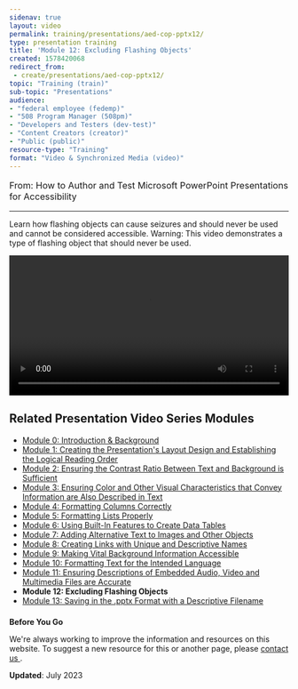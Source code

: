 ```yaml
---
sidenav: true
layout: video
permalink: training/presentations/aed-cop-pptx12/
type: presentation training
title: 'Module 12: Excluding Flashing Objects'
created: 1578420068
redirect_from:
 - create/presentations/aed-cop-pptx12/
topic: "Training (train)"
sub-topic: "Presentations"
audience:
- "federal employee (fedemp)"
- "508 Program Manager (508pm)"
- "Developers and Testers (dev-test)"
- "Content Creators (creator)"
- "Public (public)"
resource-type: "Training"
format: "Video & Synchronized Media (video)"
---
```


[comment]: <> (# Module 12: Excluding Flashing Objects)

<p style="font-size:115%">
  From: How to Author and Test Microsoft PowerPoint Presentations for Accessibility
</p>

* * *

Learn how flashing objects can cause seizures and should never be used and cannot be considered accessible. Warning: This video demonstrates a type of flashing object that should never be used.

<video controls="controls" data-vscid="3qesx4ovd" style="width: 100%;"><source src="https://assets.section508.gov/files/videos/aed-cop-ppt-m12-oc.mp4" type="video/mp4" /></video>

## Related Presentation Video Series Modules

  * [Module 0: Introduction & Background][0]
  * [Module 1: Creating the Presentation's Layout Design and Establishing the Logical Reading Order][1]
  * [Module 2: Ensuring the Contrast Ratio Between Text and Background is Sufficient][2]
  * [Module 3: Ensuring Color and Other Visual Characteristics that Convey Information are Also Described in Text][3]
  * [Module 4: Formatting Columns Correctly][4]
  * [Module 5: Formatting Lists Properly][5]
  * [Module 6: Using Built-In Features to Create Data Tables][6]
  * [Module 7: Adding Alternative Text to Images and Other Objects][7]
  * [Module 8: Creating Links with Unique and Descriptive Names][8]
  * [Module 9: Making Vital Background Information Accessible][9]
  * [Module 10: Formatting Text for the Intended Language][10]
  * [Module 11: Ensuring Descriptions of Embedded Audio, Video and Multimedia Files are Accurate][11]
  * **Module 12: Excluding Flashing Objects**
  * [Module 13: Saving in the .pptx Format with a Descriptive Filename][13]

<div class="border-base radius-lg border-1px" style="margin-top: 1.5em;">
<div class="padding-1">
<p class="text-large"><strong>Before You Go</strong></p>
<p>We're always working to improve the information and resources on this website. To suggest a new resource for this or another page, please <a href="mailto:section.508@gsa.gov">contact us
</a>.</p>
</div>
</div>

**Updated**: July 2023

 [0]: {{site.baseurl}}/training/presentations/aed-cop-pptx00/
 [1]: {{site.baseurl}}/training/presentations/aed-cop-pptx01/
 [2]: {{site.baseurl}}/training/presentations/aed-cop-pptx02/
 [3]: {{site.baseurl}}/training/presentations/aed-cop-pptx03/
 [4]: {{site.baseurl}}/training/presentations/aed-cop-pptx04/
 [5]: {{site.baseurl}}/training/presentations/aed-cop-pptx05/
 [6]: {{site.baseurl}}/training/presentations/aed-cop-pptx06/
 [7]: {{site.baseurl}}/training/presentations/aed-cop-pptx07/
 [8]: {{site.baseurl}}/training/presentations/aed-cop-pptx08/
 [9]: {{site.baseurl}}/training/presentations/aed-cop-pptx09/
 [10]: {{site.baseurl}}/training/presentations/aed-cop-pptx10/
 [11]: {{site.baseurl}}/training/presentations/aed-cop-pptx11/
 [12]: {{site.baseurl}}/training/presentations/aed-cop-pptx12/
 [13]: {{site.baseurl}}/training/presentations/aed-cop-pptx13/